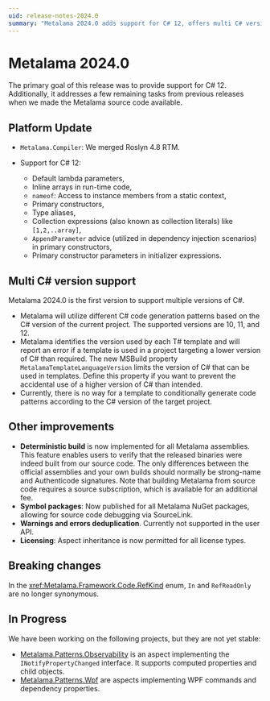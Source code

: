 ```yaml
---
uid: release-notes-2024.0
summary: "Metalama 2024.0 adds support for C# 12, offers multi C# version support, and introduces deterministic build for all Metalama assemblies. Other improvements include published symbol packages, warnings and errors deduplication, and updated licensing."
---
```


# Metalama 2024.0

The primary goal of this release was to provide support for C# 12. Additionally, it addresses a few remaining tasks from previous releases when we made the Metalama source code available.

## Platform Update

* `Metalama.Compiler`: We merged Roslyn 4.8 RTM.
* Support for C# 12:

   * Default lambda parameters,
   * Inline arrays in run-time code,
   * `nameof`: Access to instance members from a static context,
   * Primary constructors,
   * Type aliases,
   * Collection expressions (also known as collection literals) like `[1,2,..array]`,
   * `AppendParameter` advice (utilized in dependency injection scenarios) in primary constructors,
   * Primary constructor parameters in initializer expressions.

## Multi C# version support

Metalama 2024.0 is the first version to support multiple versions of C#.

* Metalama will utilize different C# code generation patterns based on the C# version of the current project. The supported versions are 10, 11, and 12.
* Metalama identifies the version used by each T# template and will report an error if a template is used in a project targeting a lower version of C# than required. The new MSBuild property `MetalamaTemplateLanguageVersion` limits the version of C# that can be used in templates. Define this property if you want to prevent the accidental use of a higher version of C# than intended.
* Currently, there is no way for a template to conditionally generate code patterns according to the C# version of the target project.

## Other improvements

* **Deterministic build** is now implemented for all Metalama assemblies. This feature enables users to verify that the released binaries were indeed built from our source code. The only differences between the official assemblies and your own builds should normally be strong-name and Authenticode signatures. Note that building Metalama from source code requires a source subscription, which is available for an additional fee.
* **Symbol packages**: Now published for all Metalama NuGet packages, allowing for source code debugging via SourceLink.
* **Warnings and errors deduplication**. Currently not supported in the user API.
* **Licensing**: Aspect inheritance is now permitted for all license types.

## Breaking changes

In the <xref:Metalama.Framework.Code.RefKind> enum, `In` and `RefReadOnly` are no longer synonymous.

## In Progress

We have been working on the following projects, but they are not yet stable:

* [Metalama.Patterns.Observability](https://github.com/postsharp/Metalama.Patterns/tree/release/2024.0/src/Metalama.Patterns.Observability) is an aspect implementing the `INotifyPropertyChanged` interface. It supports computed properties and child objects.
* [Metalama.Patterns.Wpf](https://github.com/postsharp/Metalama.Patterns/tree/release/2024.0/src/Metalama.Patterns.Wpf) are aspects implementing WPF commands and dependency properties.


